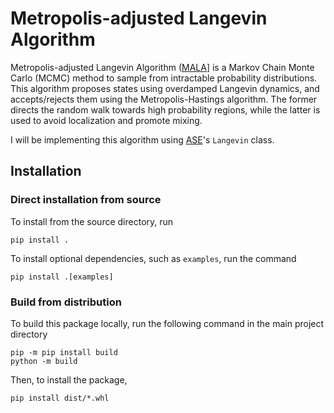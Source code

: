 # Metropolis-adjusted Langevin Algorithm 
Metropolis-adjusted Langevin Algorithm ([MALA](https://en.wikipedia.org/wiki/Metropolis-adjusted_Langevin_algorithm)] is a Markov Chain Monte Carlo (MCMC) method to sample from intractable probability distributions. This algorithm proposes states using overdamped Langevin dynamics, and accepts/rejects them using the Metropolis-Hastings algorithm. The former directs the random walk towards high probability regions, while the latter is used to avoid localization and promote mixing.

I will be implementing this algorithm using [ASE](https://ase-lib.org/about.html)'s `Langevin` class.

## Installation 
### Direct installation from source
To install from the source directory, run 
```
pip install .
```

To install optional dependencies, such as `examples`, run the command

```
pip install .[examples]
```
### Build from distribution
To build this package locally, run the following command in the main project directory
```
pip -m pip install build
python -m build 
```

Then, to install the package, 
```
pip install dist/*.whl
```